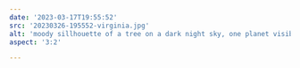 ```yaml
---
date: '2023-03-17T19:55:52'
src: '20230326-195552-virginia.jpg'
alt: 'moody sillhouette of a tree on a dark night sky, one planet visible in the background'
aspect: '3:2'

---
```


